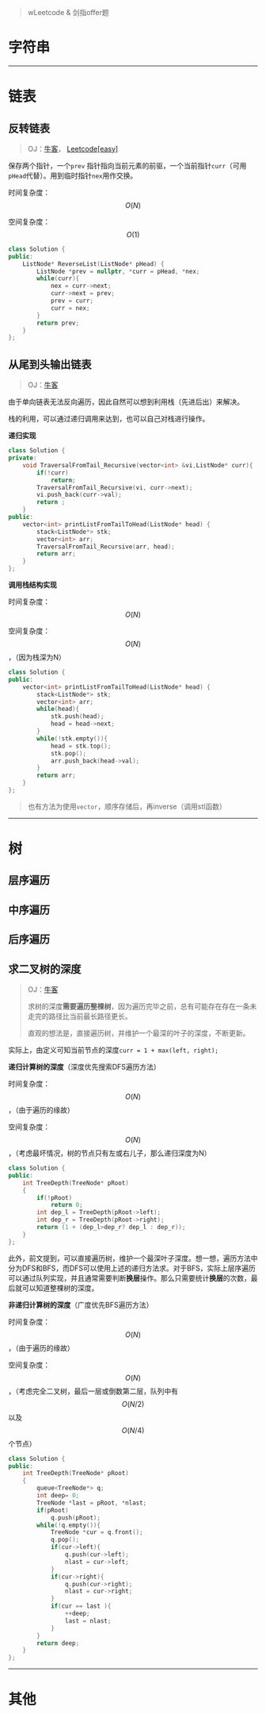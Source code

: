 > wLeetcode & 剑指offer题

# 字符串

---

# 链表

## 反转链表

> OJ：[牛客](https://www.nowcoder.com/practice/75e878df47f24fdc9dc3e400ec6058ca?tpId=13&tqId=11168&tPage=1&rp=1&ru=/ta/coding-interviews&qru=/ta/coding-interviews/question-ranking)， [Leetcode\[easy\]](https://leetcode.com/problems/reverse-linked-list/)

保存两个指针，一个`prev` 指针指向当前元素的前驱，一个当前指针`curr`（可用`pHead`代替）。用到临时指针`nex`用作交换。

时间复杂度：$$ O(N) $$

空间复杂度：$$ O(1) $$

```cpp
class Solution {
public:
    ListNode* ReverseList(ListNode* pHead) {
        ListNode *prev = nullptr, *curr = pHead, *nex;
        while(curr){
            nex = curr->next;
            curr->next = prev;
            prev = curr;
            curr = nex;
        }
        return prev;
    }
};
```

## 从尾到头输出链表

> OJ：[牛客](https://www.nowcoder.com/practice/d0267f7f55b3412ba93bd35cfa8e8035?tpId=13&tqId=11156&tPage=1&rp=1&ru=/ta/coding-interviews&qru=/ta/coding-interviews/question-ranking)

由于单向链表无法反向遍历，因此自然可以想到利用栈（先进后出）来解决。

栈的利用，可以通过递归调用来达到，也可以自己对栈进行操作。

**递归实现**

```cpp
class Solution {
private:
    void TraversalFromTail_Recursive(vector<int> &vi,ListNode* curr){
        if(!curr)
            return;
        TraversalFromTail_Recursive(vi, curr->next);
        vi.push_back(curr->val);
        return ;
    }
public:
    vector<int> printListFromTailToHead(ListNode* head) {
        stack<ListNode*> stk;
        vector<int> arr;
        TraversalFromTail_Recursive(arr, head);
        return arr;
    }
};
```

**调用栈结构实现**

时间复杂度：$$ O(N) $$

空间复杂度：$$ O(N) $$，（因为栈深为N）

```cpp
class Solution {
public:
    vector<int> printListFromTailToHead(ListNode* head) {
        stack<ListNode*> stk;
        vector<int> arr;
        while(head){
            stk.push(head);
            head = head->next;
        }
        while(!stk.empty()){
            head = stk.top();
            stk.pop();
            arr.push_back(head->val);
        }
        return arr;
    }
};
```

> 也有方法为使用`vector`，顺序存储后，再inverse（调用stl函数）

---

# 树

## 层序遍历

## 中序遍历

## 后序遍历

## 求二叉树的深度

> OJ：[牛客](https://www.nowcoder.com/practice/435fb86331474282a3499955f0a41e8b?tpId=13&tqId=11191&tPage=2&rp=2&ru=/ta/coding-interviews&qru=/ta/coding-interviews/question-ranking)
>
> 求树的深度**需要遍历整棵树**，因为遍历完毕之前，总有可能存在存在一条未走完的路径比当前最长路径更长。
>
> 直观的想法是，直接遍历树，并维护一个最深的叶子的深度，不断更新。

实际上，由定义可知当前节点的深度`curr = 1 + max(left, right);`

**递归计算树的深度**（深度优先搜索DFS遍历方法）

时间复杂度：$$ O(N) $$，（由于遍历的缘故）

空间复杂度：$$ O(N) $$，（考虑最坏情况，树的节点只有左或右儿子，那么递归深度为N）

```cpp
class Solution {
public:
    int TreeDepth(TreeNode* pRoot)
    {
        if(!pRoot)
            return 0;
        int dep_l = TreeDepth(pRoot->left);
        int dep_r = TreeDepth(pRoot->right);
        return (1 + (dep_l>dep_r? dep_l : dep_r));
    }
};
```

此外，前文提到，可以直接遍历树，维护一个最深叶子深度。想一想，遍历方法中分为DFS和BFS，而DFS可以使用上述的递归方法求。对于BFS，实际上层序遍历可以通过队列实现，并且通常需要判断**换层**操作。那么只需要统计**换层**的次数，最后就可以知道整棵树的深度。

**非递归计算树的深度**（广度优先BFS遍历方法）

时间复杂度：$$ O(N) $$，（由于遍历的缘故）

空间复杂度：$$ O(N) $$，（考虑完全二叉树，最后一层或倒数第二层，队列中有$$ O(N/2) $$ 以及 $$ O(N/4) $$ 个节点）

```cpp
class Solution {
public:
    int TreeDepth(TreeNode* pRoot)
    {
        queue<TreeNode*> q;
        int deep= 0;
        TreeNode *last = pRoot, *nlast;
        if(pRoot)
            q.push(pRoot);
        while(!q.empty()){
            TreeNode *cur = q.front();
            q.pop();
            if(cur->left){
                q.push(cur->left);
                nlast = cur->left;
            }
            if(cur->right){
                q.push(cur->right);
                nlast = cur->right;
            }
            if(cur == last ){
                ++deep;
                last = nlast;
            }
        }
        return deep;
    }
};
```

---

# 其他



